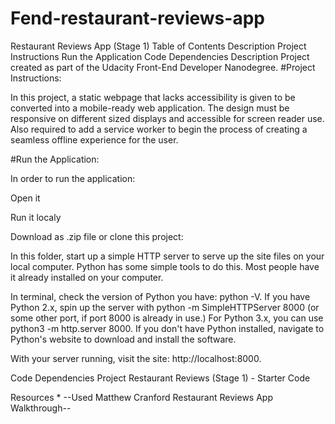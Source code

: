 # Fend-restaurant-reviews-app

Restaurant Reviews App (Stage 1)
Table of Contents
Description
Project Instructions
Run the Application
Code Dependencies
Description
Project created as part of the Udacity Front-End Developer Nanodegree.
#Project Instructions:

In this project, a static webpage that lacks accessibility is given to be converted into a mobile-ready web application. The design must be responsive on different sized displays and accessible for screen reader use. Also required to add a service worker to begin the process of creating a seamless offline experience for the user.

#Run the Application:

In order to run the application:

Open it 

Run it localy

Download as .zip file or clone this project: 

In this folder, start up a simple HTTP server to serve up the site files on your local computer. Python has some simple tools to do this. Most people have it already installed on your computer.

In terminal, check the version of Python you have: python -V. If you have Python 2.x, spin up the server with python -m SimpleHTTPServer 8000 (or some other port, if port 8000 is already in use.) For Python 3.x, you can use python3 -m http.server 8000. If you don't have Python installed, navigate to Python's website to download and install the software.

With your server running, visit the site: http://localhost:8000.

Code Dependencies
Project Restaurant Reviews (Stage 1) - Starter Code

Resources * --Used Matthew Cranford Restaurant Reviews App Walkthrough--
